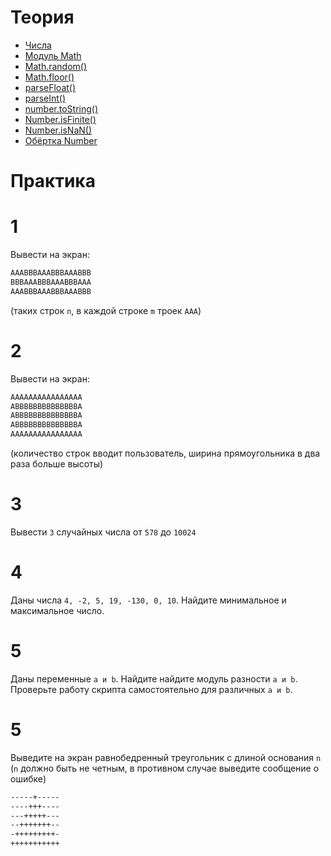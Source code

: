 # Теория

- [Числа](https://learn.javascript.ru/number)
- [Модуль Math](https://doka.guide/js/math/)
- [Math.random()](https://doka.guide/js/math-random/)
- [Math.floor()](https://doka.guide/js/math-floor/)
- [parseFloat()](https://doka.guide/js/parsefloat/)
- [parseInt()](https://doka.guide/js/parseint/)
- [number.toString()](https://doka.guide/js/number-tostring/)
- [Number.isFinite()](https://doka.guide/js/number-isfinite/)
- [Number.isNaN()](https://doka.guide/js/number-is-nan/)
- [Обёртка Number](https://doka.guide/js/number-wrapper/)

# Практика 

# 1

Вывести на экран:

```bash
AAABBBAAABBBAAABBB
BBBAAABBBAAABBBAAA
AAABBBAAABBBAAABBB
```
(таких строк `n`, в каждой строке `m` троек `AAA`)

# 2

Вывести на экран:
```bash
AAAAAAAAAAAAAAAA
ABBBBBBBBBBBBBBA
ABBBBBBBBBBBBBBA
ABBBBBBBBBBBBBBA
AAAAAAAAAAAAAAAA
```
(количество строк вводит пользователь, ширина прямоугольника в два раза больше высоты)

# 3

Вывести `3` случайных числа от `578` до `10024`

# 4

 Даны числа `4, -2, 5, 19, -130, 0, 10`. Найдите минимальное и максимальное число.

# 5

Даны переменные `a и b`. Найдите найдите модуль разности `a и b`. Проверьте работу скрипта самостоятельно для различных `a и b`.

# 5

Выведите на экран равнобедренный треугольник с длиной основания `n` (`n` должно быть не четным, в противном случае выведите сообщение о ошибке)

```bash
-----+-----
----+++----
---+++++---
--+++++++--
-+++++++++-
+++++++++++
```
